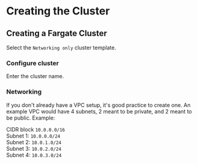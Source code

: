 # Creating the Cluster

## Creating a Fargate Cluster

Select the `Networking only` cluster template.

### Configure cluster

Enter the cluster name.

### Networking

If you don't already have a VPC setup, it's good practice to create one. An example VPC would have 4 subnets, 2 meant to be private, and 2 meant to be public. Example:

CIDR block `10.0.0.0/16`   
Subnet 1: `10.0.0.0/24`  
Subnet 2: `10.0.1.0/24`  
Subnet 3: `10.0.2.0/24`  
Subnet 4: `10.0.3.0/24` 

